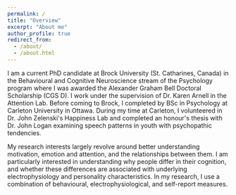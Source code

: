 ```yaml
---
permalink: /
title: "Overview"
excerpt: "About me"
author_profile: true
redirect_from: 
  - /about/
  - /about.html
---
```


I am a current PhD candidate at Brock University (St. Catharines, Canada) in the Behavioural and Cognitive Neuroscience stream of the Psychology program where I was awarded the Alexander Graham Bell Doctoral Scholarship (CGS D). I work under the supervision of Dr. Karen Arnell in the Attention Lab. Before coming to Brock, I completed by BSc in Psychology at Carleton University in Ottawa. During my time at Carleton, I volunteered in Dr. John Zelenski's Happiness Lab and completed an honour's thesis with Dr. John Logan examining speech patterns in youth with psychopathic tendencies.

My research interests largely revolve around better understanding motivation, emotion and attention, and the relationships between them. I am particularly interested in understanding why people differ in their cognition, and whether these differences are associated with underlying electrophysiology and personality characteristics. In my research, I use a combination of behavioural, electrophysiological, and self-report measures.


